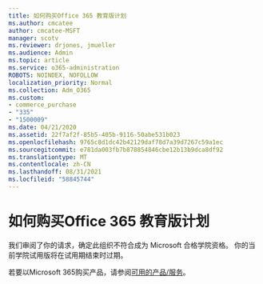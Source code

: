 ```yaml
---
title: 如何购买Office 365 教育版计划
ms.author: cmcatee
author: cmcatee-MSFT
manager: scotv
ms.reviewer: drjones, jmueller
ms.audience: Admin
ms.topic: article
ms.service: o365-administration
ROBOTS: NOINDEX, NOFOLLOW
localization_priority: Normal
ms.collection: Adm_O365
ms.custom:
- commerce_purchase
- "335"
- "1500009"
ms.date: 04/21/2020
ms.assetid: 22f7af2f-85b5-405b-9116-50abe531b023
ms.openlocfilehash: 9765c8d1dc42b42129daf78d7a39d7267c59a1ec
ms.sourcegitcommit: e781da003fb7b878854846cbe12b13b9dca8df92
ms.translationtype: MT
ms.contentlocale: zh-CN
ms.lasthandoff: 08/31/2021
ms.locfileid: "58845744"
---
```

# <a name="how-to-purchase-office-365-education-plans"></a>如何购买Office 365 教育版计划

我们审阅了你的请求，确定此组织不符合成为 Microsoft 合格学院资格。 你的当前学院试用版将在试用期结束时过期。
  
若要以Microsoft 365购买产品，请参阅[可用的产品/服务](https://go.microsoft.com/fwlink/p/?linkid=868433)。  